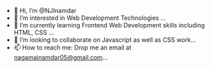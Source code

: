- 👋 Hi, I’m @NJInamdar
- 👀 I’m interested in Web Development Technologies ...
- 🌱 I’m currently learning Frontend Web Development skills including HTML, CSS ...
- 💞️ I’m looking to collaborate on Javascript as well as CSS work...
- 📫 How to reach me: Drop me an email at nagamainamdar05@gmail.com...

<!---
NJInamdar/NJInamdar is a ✨ special ✨ repository because its `README.md` (this file) appears on your GitHub profile.
You can click the Preview link to take a look at your changes.
--->
